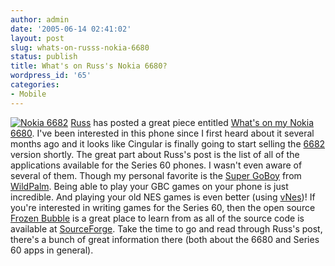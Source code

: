 ```yaml
---
author: admin
date: '2005-06-14 02:41:02'
layout: post
slug: whats-on-russs-nokia-6680
status: publish
title: What's on Russ's Nokia 6680?
wordpress_id: '65'
categories:
- Mobile
---
```


[![Nokia
6682](http://www.nokiausa.com/images/phn/62x62/ph_6682_sml.gif)](http://www.nokiausa.com/phones/6682/ "Nokia 6682")
[Russ](http://www.russellbeattie.com/notebook/) has posted a great piece
entitled [What's on my Nokia
6680](http://www.russellbeattie.com/notebook/1008503.html). I've been
interested in this phone since I first heard about it several months ago
and it looks like Cingular is finally going to start selling the
[6682](http://www.nokiausa.com/phones/6682/) version shortly. The great
part about Russ's post is the list of all of the applications available
for the Series 60 phones. I wasn't even aware of several of them. Though
my personal favorite is the [Super
GoBoy](http://www.wildpalm.co.uk/SuperGoBoy.html) from
[WildPalm](http://www.wildpalm.co.uk). Being able to play your GBC games
on your phone is just incredible. And playing your old NES games is even
better (using [vNes](http://www.vampent.com/vnes.htm))! If you're
interested in writing games for the Series 60, then the open source
[Frozen Bubble](http://fb-s60.sourceforge.net/) is a great place to
learn from as all of the source code is available at
[SourceForge](http://www.sourceforge.net/). Take the time to go and read
through Russ's post, there's a bunch of great information there (both
about the 6680 and Series 60 apps in general).
